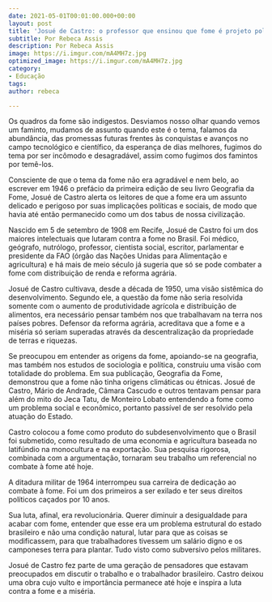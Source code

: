 ```yaml
---
date: 2021-05-01T00:01:00.000+00:00
layout: post
title: 'Josué de Castro: o professor que ensinou que fome é projeto político'
subtitle: Por Rebeca Assis
description: Por Rebeca Assis
image: https://i.imgur.com/mA4MH7z.jpg
optimized_image: https://i.imgur.com/mA4MH7z.jpg
category:
- Educação
tags: 
author: rebeca

---
```

Os quadros da fome são indigestos. Desviamos nosso olhar quando vemos um faminto, mudamos de assunto quando este é o tema, falamos da abundância, das promessas futuras frentes às conquistas e avanços no campo tecnológico e científico, da esperança de dias melhores, fugimos do tema por ser incômodo e desagradável, assim como fugimos dos famintos por temê-los.

Consciente de que o tema da fome não era agradável e nem belo, ao escrever em 1946 o prefácio da primeira edição de seu livro Geografia da Fome, Josué de Castro alerta os leitores de que a fome era um assunto delicado e perigoso por suas implicações políticas e sociais, de modo que havia até então permanecido como um dos tabus de nossa civilização.

Nascido em 5 de setembro de 1908 em Recife, Josué de Castro foi um dos maiores intelectuais que lutaram contra a fome no Brasil. Foi médico, geógrafo, nutrólogo, professor, cientista social, escritor, parlamentar e presidente da FAO (órgão das Nações Unidas para Alimentação e agricultura) e há mais de meio século já sugeria que só se pode combater a fome com distribuição de renda e reforma agrária.

Josué de Castro cultivava, desde a década de 1950, uma visão sistêmica do desenvolvimento. Segundo ele, a questão da fome não seria resolvida somente com o aumento de produtividade agrícola e distribuição de alimentos, era necessário pensar também nos que trabalhavam na terra nos países pobres. Defensor da reforma agrária, acreditava que a fome e a miséria só seriam superadas através da descentralização da propriedade de terras e riquezas.

Se preocupou em entender as origens da fome, apoiando-se na geografia, mas também nos estudos de sociologia e política, construiu uma visão com totalidade do problema. Em sua publicação, Geografia da Fome, demonstrou que a fome não tinha origens climáticas ou étnicas. Josué de Castro, Mário de Andrade, Câmara Cascudo e outros tentavam pensar para além do mito do Jeca Tatu, de Monteiro Lobato entendendo a fome como um problema social e econômico, portanto passível de ser resolvido pela atuação do Estado.

Castro colocou a fome como produto do subdesenvolvimento que o Brasil foi submetido, como resultado de uma economia e agricultura baseada no latifúndio na monocultura e na exportação. Sua pesquisa rigorosa, combinada com a argumentação, tornaram seu trabalho um referencial no combate à fome até hoje.

A ditadura militar de 1964 interrompeu sua carreira de dedicação ao combate à fome. Foi um dos primeiros a ser exilado e ter seus direitos políticos caçados por 10 anos.

Sua luta, afinal, era revolucionária. Querer diminuir a desigualdade para acabar com fome, entender que esse era um problema estrutural do estado brasileiro e não uma condição natural, lutar para que as coisas se modificassem, para que trabalhadores tivessem um salário digno e os camponeses terra para plantar. Tudo visto como subversivo pelos militares.

Josué de Castro fez parte de uma geração de pensadores que estavam preocupados em discutir o trabalho e o trabalhador brasileiro. Castro deixou uma obra cujo vulto e importância permanece até hoje e inspira a luta contra a fome e a miséria.